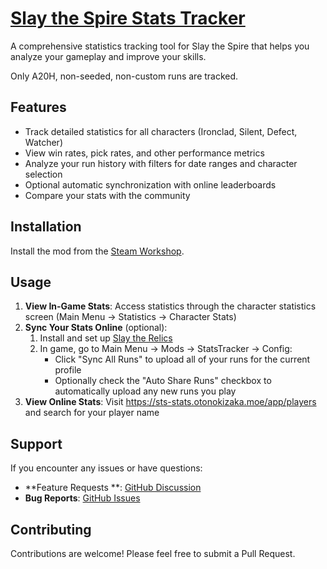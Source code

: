 # [Slay the Spire Stats Tracker](https://github.com/MaT1g3R/sts-stat-tracker)

A comprehensive statistics tracking tool for Slay the Spire that helps you analyze your gameplay
and improve your skills.

Only A20H, non-seeded, non-custom runs are tracked.

## Features

- Track detailed statistics for all characters (Ironclad, Silent, Defect, Watcher)
- View win rates, pick rates, and other performance metrics
- Analyze your run history with filters for date ranges and character selection
- Optional automatic synchronization with online leaderboards
- Compare your stats with the community

## Installation

Install the mod from
the [Steam Workshop](https://steamcommunity.com/sharedfiles/filedetails/?id=3177081814).

## Usage

1. **View In-Game Stats**: Access statistics through the character statistics screen (Main Menu →
   Statistics → Character Stats)
2. **Sync Your Stats Online** (optional):
    1. Install and set
       up [Slay the Relics](https://steamcommunity.com/sharedfiles/filedetails/?id=3048891690)
    2. In game, go to Main Menu → Mods → StatsTracker → Config:
        - Click "Sync All Runs" to upload all of your runs for the current profile
        - Optionally check the "Auto Share Runs" checkbox to automatically upload any new runs you
          play
3. **View Online Stats**: Visit <https://sts-stats.otonokizaka.moe/app/players> and search for your
   player name

## Support

If you encounter any issues or have questions:

- **Feature Requests
  **: [GitHub Discussion](https://github.com/MaT1g3R/sts-stat-tracker/discussions)
- **Bug Reports**: [GitHub Issues](https://github.com/MaT1g3R/sts-stat-tracker/issues)

## Contributing

Contributions are welcome! Please feel free to submit a Pull Request.
